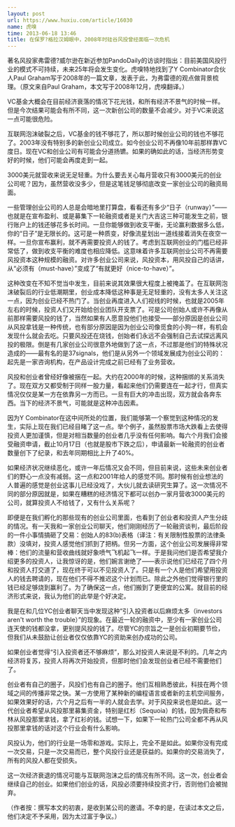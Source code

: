 ```yaml
---
layout: post
url: https://www.huxiu.com/article/16030
name: 虎嗅
time: 2013-06-18 13:46
title: 在保罗?格拉汉姆眼中，2008年时硅谷风投曾经面临一次危机
---
```

著名风投家弗雷德?威尔逊在新近参加PandoDaily的访谈时指出：目前美国风投行业的模式不可持续，未来25年将会发生变化。虎嗅特地找到了Y Combinator合伙人Paul Graham写于2008年的一篇文章，发表于此，为弗雷德的观点做背景梳理。（原文来自Paul Graham，本文写于2008年12月，虎嗅翻译。）

VC基金大概会在目前经济衰落的情况下花光钱，和所有经济不景气的时候一样。但是今次结果可能会有所不同，这一次新创公司的数量不会减少。对于VC来说这一点可能很危险。

互联网泡沫破裂之后，VC基金的钱不够花了，所以那时候创业公司的钱也不够花了。2003年没有特别多的新创业公司成立。如今创业公司不再像10年前那样靠VC度日。现在VC和创业公司有可能会分道扬镳。如果的确如此的话，当经济形势变好的时候，他们可能会再度走到一起。

3000美元就营收来说无足轻重。为什么要去关心每月营收只有3000美元的创业公司呢？因为，虽然营收没多少，但是这笔钱足够彻底改变一家创业公司的融资局面。

一些管理创业公司的人总是会暗地里打算盘，看看还有多少“日子（runway）”——也就是在宣布盈利、或是募集下一轮融资或者是关门大吉这三种可能发生之前，银行账户上的钱还够花多长时间。一旦你能够做到收支平衡，无论赢利数据多么低，你的“日子”是无限长的。这可是一种质变，好像流星划出一道线接着消失在夜空一样。一旦你宣布赢利，就不再需要投资人的钱了。考虑到互联网创业的门槛已经非常低了，做到收支平衡的难度也相应降低。这意味着许多互联网创业公司不再需要风投资本这种规模的融资。对许多创业公司来说，风投资本，用风投自己的话讲，从“必须有（must-have）”变成了“有就更好（nice-to-have）”。

这种改变在不知不觉当中发生，目前来说其效果很大程度上被掩盖了。在互联网泡沫破裂后的行业低潮期里，创业成本降低这种事是无足轻重的，没有太多人关注这一点，因为创业已经不热门了。当创业再度进入人们视线的时候，也就是2005年左右的时候，投资人们又开始给创业团队开支票了。可是公司创始人或许不再像从前那样需要风投的钱了，当然如果有人愿意投他们也接受——部分原因是创业公司从风投拿钱是一种传统，也有部分原因是因为创业公司像觅食的小狗一样，有机会发现什么就会去吃。只要风投还在烧钱，创始者们永远不会强制自己去试探远离风投的极限。倒是有几家创业公司很意外地做到了这一点，不过那是他们的特殊状况造成的——最有名的是37signals，他们是从另外一个领域发展成为创业公司的：起先是一家咨询机构，在产品设计完成之前已经有了业务营收。

风投和创业者曾经好像被捆在一起。大约在2000年的时候，这种捆绑的关系消失了。现在双方又都受制于同样一股力量，看起来他们仍需要连在一起才行，但真实情况仅仅是某一方在依靠另一方而已。一旦有巨大的冲击出现，双方就会各奔东西。当下的经济不景气，可能就是这种冲击因素。

因为Y Combinator在这中间所处的位置，我们能够第一个察觉到这种情况的发生，实际上现在我们已经目睹了这一点。举个例子，虽然股票市场大跌看上去使得投资人更加谨慎，但是对相当数量的创业者几乎没有任何影响。每六个月我们会接受融资申请，截止10月17日（也就是股市下跌之后），申请最新一轮融资的创业者数量创下了纪录，和去年同期相比上升了40%。

如果经济状况继续恶化，或许一年后情况又会不同，但目前来说，这些未来创业者们的野心一点没有减弱。这一点和2001年给人的感觉不同。那时候有创业想法的人普遍的感觉是创业这事儿已经没戏了，大伙儿就去读研究生算了。这一次情况不同的部分原因就是，如果在糟糕的经济情况下都可以创办一家月营收3000美元的公司，就算投资人不给钱了，又有什么关系呢？

即便是在我们孵化的那些现有的创业公司里面，也看到了创业者和投资人产生分歧的情况。有一天我和一家创业公司聊天，他们刚刚经历了一轮融资谈判，最后阶段的一件小事情搞砸了交易：创始人的83(b)表格（译注：有关限制性股票的法律条款）没填对，投资人感觉他们抓到了把柄。但另一方面，这个创业公司发展得非常棒：他们的流量和营收曲线就好象喷气飞机起飞一样。于是我问他们是否希望我介绍更多的投资人，让我惊讶的是，他们婉言谢绝了——表示说他们已经花了四个月和投资人打交道了，现在终于可以不见投资人了。只是有一个人是他们希望用投资人的钱去聘请的，现在他们不得不推迟这个计划而已。除此之外他们觉得银行里的钱已经足够烧到赢利了。为了确保这一点，他们搬到了更便宜的公寓。就目前的经济形式来说，我认为他们的此举是个好决定。

我是在和几位YC创业者聊天当中发现这种“引入投资者以后麻烦太多（investors aren't worth the trouble）”的现象。在最近一轮的融资中，至少有一家创业公司连天使的钱都没拿，更别提风投的钱了。尽管YC的宗旨之一是创业初期要节俭，但我们从未鼓励让创业者仅仅依靠YC的资助来创办成功的公司。

如果创业者觉得“引入投资者还不够麻烦”，那么对投资人来说是不利的。几年之内经济将复苏，投资人将再次开始投资，但那时他们会发现创业者已经不需要他们了。

创业者有自己的圈子，风投们也有自己的圈子。他们互相熟悉彼此，科技在两个领域之间的传播非常之快。某一方使用了某种新的编程语言或者新的主机空间服务，如果效果好的话，六个月之后有一半的人就会去学。对于风投来说也是如此。这一代创业者希望从风投那里募集资金，特别是红杉（Sequoia）的钱，因为佩奇和布林从风投那里拿钱，拿了红衫的钱。试想一下，如果下一轮热门公司全都不再从风投那里拿钱的话对这个行业会有什么影响。

风投认为，他们的行业是一场零和游戏。实际上，完全不是如此。如果你没有完成一次交易，只是一次交易而已，整个风投行业还是获益的。如果你的交易消失了，所有的风投人都在受损失。

这一次经济衰退的情况可能与互联网泡沫之后的情况有所不同。这一次，创业者会继续自己的创业。如果他们创业的话，风投必须要持续投资才行，否则他们会被抛弃。

（作者按：撰写本文的初衷，是收到某公司的邀请。不幸的是，在读过本文之后，他们决定不予采用，因为太过富于争议。）

